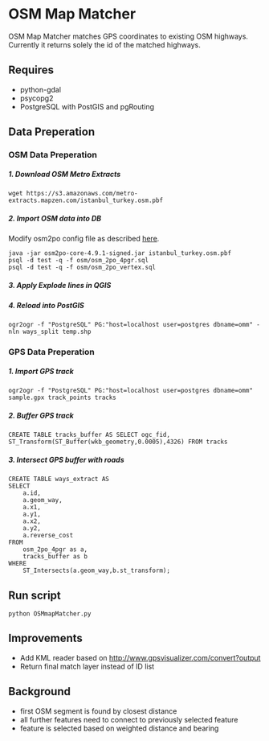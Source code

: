 # OSM Map Matcher
OSM Map Matcher matches GPS coordinates to existing OSM highways. Currently it returns solely the id of the matched highways.

## Requires
* python-gdal
* psycopg2
* PostgreSQL with PostGIS and pgRouting

## Data Preperation
### OSM Data Preperation
##### 1. Download OSM Metro Extracts
```
wget https://s3.amazonaws.com/metro-extracts.mapzen.com/istanbul_turkey.osm.pbf
```
##### 2. Import OSM data into DB
Modify osm2po config file as described [here](http://gis.stackexchange.com/questions/41276/how-to-include-highways-type-track-or-service-in-osm2po).
```
java -jar osm2po-core-4.9.1-signed.jar istanbul_turkey.osm.pbf
psql -d test -q -f osm/osm_2po_4pgr.sql
psql -d test -q -f osm/osm_2po_vertex.sql
```
##### 3. Apply Explode lines in QGIS
##### 4. Reload into PostGIS
```
ogr2ogr -f "PostgreSQL" PG:"host=localhost user=postgres dbname=omm" -nln ways_split temp.shp
```

### GPS Data Preperation
##### 1. Import GPS track
```
ogr2ogr -f "PostgreSQL" PG:"host=localhost user=postgres dbname=omm" sample.gpx track_points tracks
```

##### 2. Buffer GPS track
```
CREATE TABLE tracks_buffer AS SELECT ogc_fid, ST_Transform(ST_Buffer(wkb_geometry,0.0005),4326) FROM tracks
```

##### 3. Intersect GPS buffer with roads
```
CREATE TABLE ways_extract AS
SELECT
    a.id,
    a.geom_way,
    a.x1,
    a.y1,
    a.x2,
    a.y2,
    a.reverse_cost
FROM
    osm_2po_4pgr as a,
    tracks_buffer as b
WHERE
    ST_Intersects(a.geom_way,b.st_transform);
```


## Run script
```
python OSMmapMatcher.py
```


## Improvements
* Add KML reader based on http://www.gpsvisualizer.com/convert?output
* Return final match layer instead of ID list


## Background
* first OSM segment is found by closest distance
* all further features need to connect to previously selected feature
* feature is selected based on weighted distance and bearing
